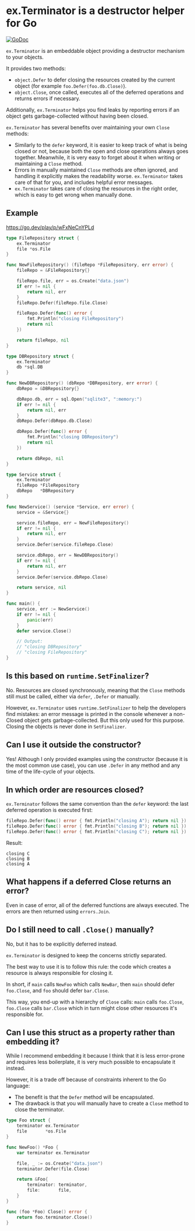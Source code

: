 # ex.Terminator is a destructor helper for Go

[![GoDoc](https://godoc.org/github.com/Seb-C/ex?status.svg)](https://pkg.go.dev/github.com/Seb-C/ex)

`ex.Terminator` is an embeddable object providing a destructor mechanism to your objects.

It provides two methods:
- `object.Defer` to defer closing the resources created by the current object (for example `foo.Defer(foo.db.Close)`).
- `object.Close`, once called, executes all of the deferred operations and returns errors if necessary.

Additionally, `ex.Terminator` helps you find leaks by reporting errors if an object gets garbage-collected without having been closed.

`ex.Terminator` has several benefits over maintaining your own `Close` methods:
- Similarly to the `defer` keyword, it is easier to keep track of what is being closed or not, because both the open and close operations always goes together. Meanwhile, it is very easy to forget about it when writing or maintaining a `Close` method.
- Errors in manually maintained `Close` methods are often ignored, and handling it explicitly makes the readability worse. `ex.Terminator` takes care of that for you, and includes helpful error messages.
- `ex.Terminator` takes care of closing the resources in the right order, which is easy to get wrong when manually done.

## Example

https://go.dev/play/p/wFxNeCnYPLd

```go
type FileRepository struct {
	ex.Terminator
	file *os.File
}

func NewFileRepository() (fileRepo *FileRepository, err error) {
	fileRepo = &FileRepository{}

	fileRepo.file, err = os.Create("data.json")
	if err != nil {
		return nil, err
	}
	fileRepo.Defer(fileRepo.file.Close)

	fileRepo.Defer(func() error {
		fmt.Println("closing FileRepository")
		return nil
	})

	return fileRepo, nil
}

type DBRepository struct {
	ex.Terminator
	db *sql.DB
}

func NewDBRepository() (dbRepo *DBRepository, err error) {
	dbRepo = &DBRepository{}

	dbRepo.db, err = sql.Open("sqlite3", ":memory:")
	if err != nil {
		return nil, err
	}
	dbRepo.Defer(dbRepo.db.Close)

	dbRepo.Defer(func() error {
		fmt.Println("closing DBRepository")
		return nil
	})

	return dbRepo, nil
}

type Service struct {
	ex.Terminator
	fileRepo *FileRepository
	dbRepo   *DBRepository
}

func NewService() (service *Service, err error) {
	service = &Service{}

	service.fileRepo, err = NewFileRepository()
	if err != nil {
		return nil, err
	}
	service.Defer(service.fileRepo.Close)

	service.dbRepo, err = NewDBRepository()
	if err != nil {
		return nil, err
	}
	service.Defer(service.dbRepo.Close)

	return service, nil
}

func main() {
	service, err := NewService()
	if err != nil {
		panic(err)
	}
	defer service.Close()

	// Output:
	// "closing DBRepository"
	// "closing FileRepository"
}
```

## Is this based on `runtime.SetFinalizer`?

No. Resources are closed synchronously, meaning that the `Close` methods still must be called, either via `defer`, `.Defer` or manually.

However, `ex.Terminator` uses `runtime.SetFinalizer` to help the developers find mistakes: an error message is printed in the console whenever a non-Closed object gets garbage-collected.
But this only used for this purpose. Closing the objects is never done in `SetFinalizer`.

## Can I use it outside the constructor?

Yes! Although I only provided examples using the constructor (because it is the most common use case), you can use `.Defer` in any method and any time of the life-cycle of your objects.

## In which order are resources closed?

`ex.Terminator` follows the same convention than the `defer` keyword: the last deferred operation is executed first:

```go
fileRepo.Defer(func() error { fmt.Println("closing A"); return nil })
fileRepo.Defer(func() error { fmt.Println("closing B"); return nil })
fileRepo.Defer(func() error { fmt.Println("closing C"); return nil })
```

Result:

```
closing C
closing B
closing A
```

## What happens if a deferred Close returns an error?

Even in case of error, all of the deferred functions are always executed. The errors are then returned using `errors.Join`.

## Do I still need to call `.Close()` manually?

No, but it has to be explicitly deferred instead.

`ex.Terminator` is designed to keep the concerns strictly separated.

The best way to use it is to follow this rule: the code which creates a resource is always responsible for closing it.

In short, if `main` calls `NewFoo` which calls `NewBar`, then `main` should defer `foo.Close`, and `foo` should defer `bar.Close`.

This way, you end-up with a hierarchy of `Close` calls: `main` calls `foo.Close`, `foo.Close` calls `bar.Close` which in turn might close other resources it's responsible for.

## Can I use this struct as a property rather than embedding it?

While I recommend embedding it because I think that it is less error-prone and requires less boilerplate, it is very much possible to encapsulate it instead.

However, it is a trade off because of constraints inherent to the Go language:
- The benefit is that the `Defer` method will be encapsulated.
- The drawback is that you will manually have to create a `Close` method to close the terminator.

```go
type Foo struct {
	terminator ex.Terminator
	file       *os.File
}

func NewFoo() *Foo {
	var terminator ex.Terminator

	file, _ := os.Create("data.json")
	terminator.Defer(file.Close)

	return &Foo{
		terminator: terminator,
		file:       file,
	}
}

func (foo *Foo) Close() error {
	return foo.terminator.Close()
}
```
